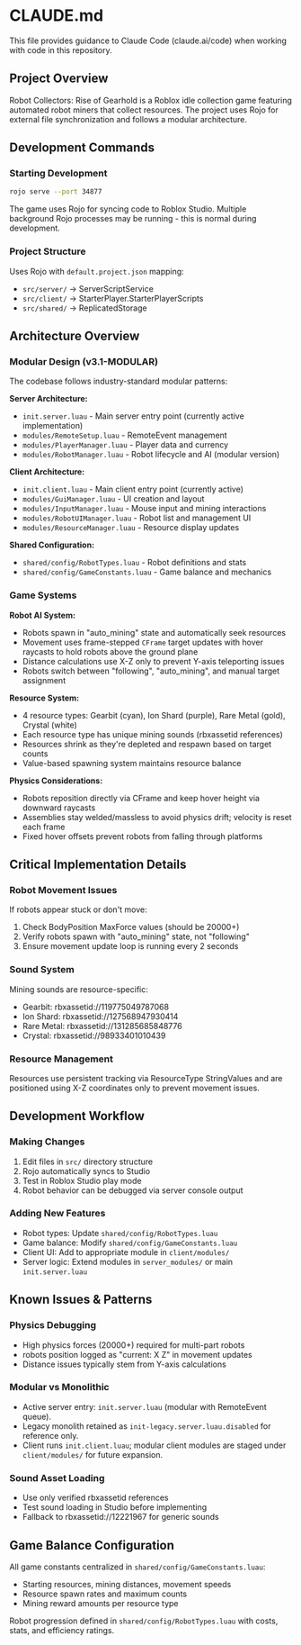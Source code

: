 # CLAUDE.md

This file provides guidance to Claude Code (claude.ai/code) when working with code in this repository.

## Project Overview

Robot Collectors: Rise of Gearhold is a Roblox idle collection game featuring automated robot miners that collect resources. The project uses Rojo for external file synchronization and follows a modular architecture.

## Development Commands

### Starting Development
```bash
rojo serve --port 34877
```
The game uses Rojo for syncing code to Roblox Studio. Multiple background Rojo processes may be running - this is normal during development.

### Project Structure
Uses Rojo with `default.project.json` mapping:
- `src/server/` → ServerScriptService
- `src/client/` → StarterPlayer.StarterPlayerScripts
- `src/shared/` → ReplicatedStorage

## Architecture Overview

### Modular Design (v3.1-MODULAR)
The codebase follows industry-standard modular patterns:

**Server Architecture:**
- `init.server.luau` - Main server entry point (currently active implementation)
- `modules/RemoteSetup.luau` - RemoteEvent management
- `modules/PlayerManager.luau` - Player data and currency
- `modules/RobotManager.luau` - Robot lifecycle and AI (modular version)

**Client Architecture:**
- `init.client.luau` - Main client entry point (currently active)
- `modules/GuiManager.luau` - UI creation and layout
- `modules/InputManager.luau` - Mouse input and mining interactions
- `modules/RobotUIManager.luau` - Robot list and management UI
- `modules/ResourceManager.luau` - Resource display updates

**Shared Configuration:**
- `shared/config/RobotTypes.luau` - Robot definitions and stats
- `shared/config/GameConstants.luau` - Game balance and mechanics

### Game Systems

**Robot AI System:**
- Robots spawn in "auto_mining" state and automatically seek resources
- Movement uses frame-stepped `CFrame` target updates with hover raycasts to hold robots above the ground plane
- Distance calculations use X-Z only to prevent Y-axis teleporting issues
- Robots switch between "following", "auto_mining", and manual target assignment

**Resource System:**
- 4 resource types: Gearbit (cyan), Ion Shard (purple), Rare Metal (gold), Crystal (white)
- Each resource type has unique mining sounds (rbxassetid references)
- Resources shrink as they're depleted and respawn based on target counts
- Value-based spawning system maintains resource balance

**Physics Considerations:**
- Robots reposition directly via CFrame and keep hover height via downward raycasts
- Assemblies stay welded/massless to avoid physics drift; velocity is reset each frame
- Fixed hover offsets prevent robots from falling through platforms

## Critical Implementation Details

### Robot Movement Issues
If robots appear stuck or don't move:
1. Check BodyPosition MaxForce values (should be 20000+)
2. Verify robots spawn with "auto_mining" state, not "following"
3. Ensure movement update loop is running every 2 seconds

### Sound System
Mining sounds are resource-specific:
- Gearbit: rbxassetid://119775049787068
- Ion Shard: rbxassetid://127568947930414
- Rare Metal: rbxassetid://131285685848776
- Crystal: rbxassetid://98933401010439

### Resource Management
Resources use persistent tracking via ResourceType StringValues and are positioned using X-Z coordinates only to prevent movement issues.

## Development Workflow

### Making Changes
1. Edit files in `src/` directory structure
2. Rojo automatically syncs to Studio
3. Test in Roblox Studio play mode
4. Robot behavior can be debugged via server console output

### Adding New Features
- Robot types: Update `shared/config/RobotTypes.luau`
- Game balance: Modify `shared/config/GameConstants.luau`
- Client UI: Add to appropriate module in `client/modules/`
- Server logic: Extend modules in `server_modules/` or main `init.server.luau`

## Known Issues & Patterns

### Physics Debugging
- High physics forces (20000+) required for multi-part robots
- robots position logged as "current: X Z" in movement updates
- Distance issues typically stem from Y-axis calculations

### Modular vs Monolithic
- Active server entry: `init.server.luau` (modular with RemoteEvent queue).
- Legacy monolith retained as `init-legacy.server.luau.disabled` for reference only.
- Client runs `init.client.luau`; modular client modules are staged under `client/modules/` for future expansion.

### Sound Asset Loading
- Use only verified rbxassetid references
- Test sound loading in Studio before implementing
- Fallback to rbxassetid://12221967 for generic sounds

## Game Balance Configuration

All game constants centralized in `shared/config/GameConstants.luau`:
- Starting resources, mining distances, movement speeds
- Resource spawn rates and maximum counts
- Mining reward amounts per resource type

Robot progression defined in `shared/config/RobotTypes.luau` with costs, stats, and efficiency ratings.
